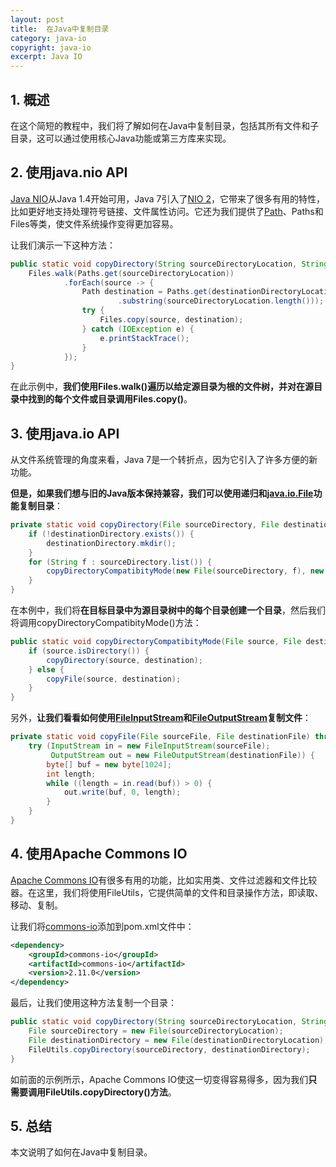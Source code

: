 ```yaml
---
layout: post
title:  在Java中复制目录
category: java-io
copyright: java-io
excerpt: Java IO
---
```


## 1. 概述

在这个简短的教程中，我们将了解如何在Java中复制目录，包括其所有文件和子目录，这可以通过使用核心Java功能或第三方库来实现。

## 2. 使用java.nio API

[Java NIO](https://docs.oracle.com/en/java/javase/11/docs/api/java.base/java/nio/package-summary.html)从Java 1.4开始可用，Java 7引入了[NIO 2](https://www.baeldung.com/java-nio-2-file-api)，它带来了很多有用的特性，比如更好地支持处理符号链接、文件属性访问。它还为我们提供了[Path](https://www.baeldung.com/java-nio-2-path)、Paths和Files等类，使文件系统操作变得更加容易。

让我们演示一下这种方法：

```java
public static void copyDirectory(String sourceDirectoryLocation, String destinationDirectoryLocation) throws IOException {
    Files.walk(Paths.get(sourceDirectoryLocation))
            .forEach(source -> {
                Path destination = Paths.get(destinationDirectoryLocation, source.toString()
                        .substring(sourceDirectoryLocation.length()));
                try {
                    Files.copy(source, destination);
                } catch (IOException e) {
                    e.printStackTrace();
                }
            });
}
```

在此示例中，**我们使用Files.walk()遍历以给定源目录为根的文件树，并对在源目录中找到的每个文件或目录调用Files.copy()**。

## 3. 使用java.io API

从文件系统管理的角度来看，Java 7是一个转折点，因为它引入了许多方便的新功能。

**但是，如果我们想与旧的Java版本保持兼容，我们可以使用递归和[java.io.File](https://docs.oracle.com/en/java/javase/11/docs/api/java.base/java/io/File.html)功能复制目录**：

```java
private static void copyDirectory(File sourceDirectory, File destinationDirectory) throws IOException {
    if (!destinationDirectory.exists()) {
        destinationDirectory.mkdir();
    }
    for (String f : sourceDirectory.list()) {
        copyDirectoryCompatibityMode(new File(sourceDirectory, f), new File(destinationDirectory, f));
    }
}
```

在本例中，我们将**在目标目录中为源目录树中的每个目录创建一个目录**，然后我们将调用copyDirectoryCompatibityMode()方法：

```java
public static void copyDirectoryCompatibityMode(File source, File destination) throws IOException {
    if (source.isDirectory()) {
        copyDirectory(source, destination);
    } else {
        copyFile(source, destination);
    }
}
```

另外，**让我们看看如何使用[FileInputStream](https://docs.oracle.com/en/java/javase/11/docs/api/java.base/java/io/FileInputStream.html)和[FileOutputStream](https://docs.oracle.com/en/java/javase/11/docs/api/java.base/java/io/FileOutputStream.html)复制文件**：

```java
private static void copyFile(File sourceFile, File destinationFile) throws IOException {
    try (InputStream in = new FileInputStream(sourceFile);
         OutputStream out = new FileOutputStream(destinationFile)) {
        byte[] buf = new byte[1024];
        int length;
        while ((length = in.read(buf)) > 0) {
            out.write(buf, 0, length);
        }
    }
}
```

## 4. 使用Apache Commons IO

[Apache Commons IO](https://search.maven.org/artifact/org.apache.commons/commons-io)有很多有用的功能，比如实用类、文件过滤器和文件比较器。在这里，我们将使用FileUtils，它提供简单的文件和目录操作方法，即读取、移动、复制。

让我们将[commons-io](https://mvnrepository.com/artifact/commons-io/commons-io)添加到pom.xml文件中：

```xml
<dependency>
    <groupId>commons-io</groupId>
    <artifactId>commons-io</artifactId>
    <version>2.11.0</version>
</dependency>
```

最后，让我们使用这种方法复制一个目录：

```java
public static void copyDirectory(String sourceDirectoryLocation, String destinationDirectoryLocation) throws IOException {
    File sourceDirectory = new File(sourceDirectoryLocation);
    File destinationDirectory = new File(destinationDirectoryLocation);
    FileUtils.copyDirectory(sourceDirectory, destinationDirectory);
}
```

如前面的示例所示，Apache Commons IO使这一切变得容易得多，因为我们**只需要调用FileUtils.copyDirectory()方法**。

## 5. 总结

本文说明了如何在Java中复制目录。